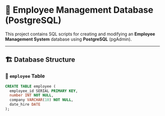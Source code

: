 # 🧾 Employee Management Database (PostgreSQL)

This project contains SQL scripts for creating and modifying an **Employee Management System** database using **PostgreSQL** (pgAdmin).

---

## 🏗️ Database Structure

### 🧩 `employee` Table
```sql
CREATE TABLE employee (
  employee_id SERIAL PRIMARY KEY,
  number INT NOT NULL,
  company VARCHAR(10) NOT NULL,
  date_hire DATE
);


